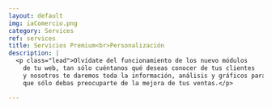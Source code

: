 ```yaml
---
layout: default
img: iaComercio.png
category: Services
ref: services
title: Servicios Premium<br>Personalización
description: |
  <p class="lead">Olvídate del funcionamiento de los nuevo módulos 
    de tu web, tan sólo cuéntanos qué deseas conocer de tus clientes
    y nosotros te daremos toda la información, análisis y gráficos para
    que sólo debas preocuparte de la mejora de tus ventas.</p>

---
```

